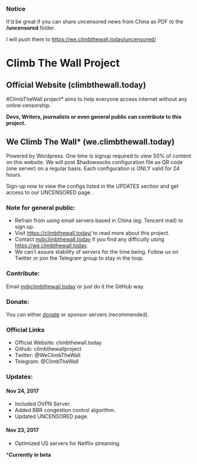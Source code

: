 ### Notice

It'd be great if you can share uncensored news from China as PDF to the **/uncensored** folder. 

I will push them to https://we.climbthewall.today/uncensored/

# Climb The Wall Project

## Official Website (climbthewall.today)

#ClimbTheWall project* aims to help everyone access internet without any online censorship. 

**Devs, Writers, journalists or even general public can contribute to this project.**

## We Climb The Wall* (we.climbthewall.today)

Powered by Wordpress. One time is signup required to view 50% of content on this website. We will post $hadowsocks configuration file as QR code (one server) on a regular basis. Each configuration is ONLY valid for 24 hours.

Sign-up now to view the configs listed in the UPDATES section and get access to our UNCENSORED page . 

### Note for general public:

* Refrain from using email servers based in China (eg. Tencent mail) to sign up.
* Visit https://climbthewall.today/ to read more about this project.
* Contact m@climbthewall.today if you find any difficulty using https://we.climbthewall.today.
* We can’t assure stability of servers for the time being. Follow us on Twitter or join the Telegram group to stay in the loop.

### Contribute:

Email m@climbthewall.today or just do it the GitHub way.

### Donate:

You can either [donate](https://www.paypal.me/ClimbTheWallProject/10usd) or sponsor servers (recommended). 

### Official Links

* Official Website: climbthewall.today
* Github: climbthewallproject
* Twitter: @WeClimbTheWall
* Telegram: @ClimbTheWall

### Updates:

#### Nov 24, 2017

* Included OVPN Server.
* Added BBR congestion control algorithm.
* Updated UNCENSORED page.

#### Nov 23, 2017

* Optimized US servers for Netflix streaming.

***Currently in beta**
